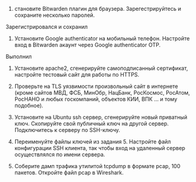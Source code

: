 1. становите Bitwarden плагин для браузера. Зарегестрируйтесь и сохраните несколько паролей.

Зарегистрировался и сохранил 

1. Установите Google authenticator на мобильный телефон. Настройте вход в Bitwarden акаунт через Google authenticator OTP.

Выполнил

1. Установите apache2, сгенерируйте самоподписанный сертификат, настройте тестовый сайт для работы по HTTPS.



1. Проверьте на TLS уязвимости произвольный сайт в интернете (кроме сайтов МВД, ФСБ, МинОбр, НацБанк, РосКосмос, РосАтом, РосНАНО и любых госкомпаний, объектов КИИ, ВПК ... и тому подобное).

1. Установите на Ubuntu ssh сервер, сгенерируйте новый приватный ключ. Скопируйте свой публичный ключ на другой сервер. Подключитесь к серверу по SSH-ключу.

1. Переименуйте файлы ключей из задания 5. Настройте файл конфигурации SSH клиента, так чтобы вход на удаленный сервер осуществлялся по имени сервера.

1. Соберите дамп трафика утилитой tcpdump в формате pcap, 100 пакетов. Откройте файл pcap в Wireshark.